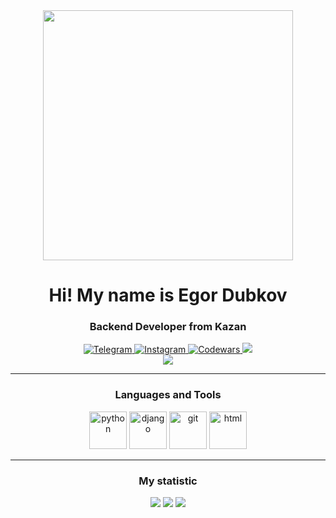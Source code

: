<div id="header" align="center">
  <img src="https://media3.giphy.com/media/v1.Y2lkPTc5MGI3NjExN3NhcGJzdGYzNmQ3bW96Nzg4cDlzOGRnam9zNG9hem0wazg5djhhNSZlcD12MV9pbnRlcm5hbF9naWZfYnlfaWQmY3Q9Zw/800iiDTaNNFOwytONV/giphy.gif" width="400"/>
  <h1>Hi! My name is Egor Dubkov</h1>
  <h3>Backend Developer from Kazan</h3>
</div>

<div id="socials" align="center">
	<a href="https://t.me/blessssky">
		<img src="https://img.shields.io/badge/Telegram-2CA5E0?style=for-the-badge&logo=telegram&logoColor=white" alt="Telegram">
	</a>
	<a href="https://www.instagram.com/b1esssky?igsh=MWExYmp5N21wOGY1cg==">
		<img src="https://img.shields.io/badge/Instagram-E4405F?style=for-the-badge&logo=instagram&logoColor=white" alt="Instagram">
	</a>
	<a href="https://www.codewars.com/users/BLESSSKY">
		<img src="https://img.shields.io/badge/Codewars-B1361E?style=for-the-badge&logo=Codewars&logoColor=white" alt="Codewars">
	</a>
	<a href="https://www.github.com/B1ESSSKY" target="_blank" rel="noreferrer">
		<img src="https://img.shields.io/github/followers/B1ESSSKY?logo=github&style=for-the-badge&color=0891b2&labelColor=1c1917" />
	</a>
</div>

<div align="center">
	<img src="https://komarev.com/ghpvc/?username=B1ESSSKY">
	
</div>

---

<div id="langs" align="center">
	<h3>Languages and Tools</h3>
	<img src="https://cdn.jsdelivr.net/gh/devicons/devicon@latest/icons/python/python-original.svg" title="python" width="60" height="60"/>
	<img src="https://cdn.jsdelivr.net/gh/devicons/devicon@latest/icons/django/django-plain.svg" title="django" width="60" height="60"/>
	<img src="https://cdn.jsdelivr.net/gh/devicons/devicon@latest/icons/git/git-original.svg" title="git" width="60" height="60"/>
	<img src="https://cdn.jsdelivr.net/gh/devicons/devicon@latest/icons/html5/html5-original.svg" title="html" width="60" height="60"/>
</div>

---

<div id="stat" align="center">
	<h3>My statistic</h3>
	<img src="http://github-profile-summary-cards.vercel.app/api/cards/profile-details?username=B1ESSSKY&theme=github_dark">
	<img src="http://github-profile-summary-cards.vercel.app/api/cards/most-commit-language?username=B1ESSSKY&theme=github_dark">
	<img src="http://github-profile-summary-cards.vercel.app/api/cards/stats?username=B1ESSSKY&theme=github_dark">
</div>


